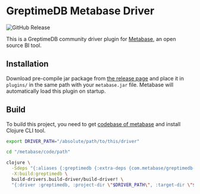 # GreptimeDB Metabase Driver

![GitHub Release](https://img.shields.io/github/v/release/sunng87/greptimedb-metabase-driver)

This is a GreptimeDB community driver plugin for
[Metabase](https://metabase.com), an open source BI tool.

## Installation

Download pre-compile jar package from [the release
page](https://github.com/sunng87/greptimedb-metabase-driver/releases/latest/)
and place it in `plugins/` in the same path with your `metabase.jar`
file. Metabase will automatically load this plugin on startup.

## Build

To build this project, you need to get [codebase of
metabase](https://github.com/metabase/metabase) and install Clojure CLI tool.

```bash
export DRIVER_PATH="/absolute/path/to/this/driver"

cd "/metabase/code/path"

clojure \
  -Sdeps "{:aliases {:greptimedb {:extra-deps {com.metabase/greptimedb-driver {:local/root \"$DRIVER_PATH\"}}}}}"  \
  -X:build:greptimedb \
  build-drivers.build-driver/build-driver! \
  "{:driver :greptimedb, :project-dir \"$DRIVER_PATH\", :target-dir \"$DRIVER_PATH/target\"}"
```
